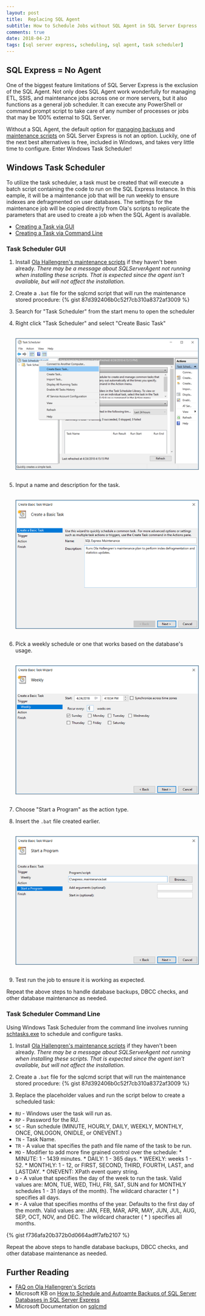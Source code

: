 ```yaml
---
layout: post
title:  Replacing SQL Agent
subtitle: How to Schedule Jobs without SQL Agent in SQL Server Express
comments: true
date: 2018-04-23
tags: [sql server express, scheduling, sql agent, task scheduler]
---
```


## SQL Express = No Agent

One of the biggest feature limitations of SQL Server Express is the exclusion of
the SQL Agent. Not only does SQL Agent work wonderfully for managing ETL, SSIS,
and maintenance jobs across one or more servers, but it also functions as a general
job scheduler. It can execute any PowerShell or command prompt script to take care of
any number of processes or jobs that may be 100% external to SQL Server.

Without a SQL Agent, the default option for [managing backups](http://expressdb.io/sql-server-express-backups/) and [maintenance scripts](http://expressdb.io/sql-server-express-maintenance/) on SQL Server Express is not an option. Luckily, one of the next best alternatives is free, included in Windows,
and takes very little time to configure. Enter Windows Task Scheduler!

## Windows Task Scheduler

To utilize the task scheduler, a task must be created that will execute a batch script containing the code to run on the SQL Express Instance. In this eample, it will be a maintenance job
that will be run weekly to ensure indexes are defragmented on user databases. The
settings for the maintenance job will be copied directly from Ola's scripts to replicate
the parameters that are used to create a job when the SQL Agent is available.

* [Creating a Task via GUI](#task-scheduler-gui)
* [Creating a Task via Command Line](#task-scheduler-command-line)

### Task Scheduler GUI

1. Install [Ola Hallengren's maintenance scripts](https://ola.hallengren.com/sql-server-index-and-statistics-maintenance.html) if they haven't been already. *There may be a message about SQLServerAgent not running when installing these scripts. That is expected since the agent isn't available, but will not affect the installation.*

2. Create a `.bat` file for the sqlcmd script that will run the maintenance stored procedure:
    {% gist 87d392406b0c52f7cb310a8372af3009 %}

3. Search for "Task Scheduler" from the start menu to open the scheduler

4. Right click "Task Scheduler" and select "Create Basic Task"
      <div>
      <br/>
      <img style="display: block; border: 1px solid gray;" src="../img/task_scheduler_1.PNG" title="Windows Task Scheduler" alt="Windows Task Scheduler">
      <br/>
      </div>
5. Input a name and description for the task.
      <div>
      <br/>
      <img style="display: block; border: 1px solid gray;" src="../img/task_scheduler_2.PNG" title="Windows Task Scheduler" alt="Windows Task Scheduler">
      <br/>
      </div>
6. Pick a weekly schedule or one that works based on the database's usage.
      <div>
      <br/>
      <img style="display: block; border: 1px solid gray;" src="../img/task_scheduler_3.PNG" title="Windows Task Scheduler" alt="Windows Task Scheduler">
      <br/>
      </div>
7. Choose "Start a Program" as the action type.

8. Insert the `.bat` file created earlier.
      <div>
      <br/>
      <img style="display: block; border: 1px solid gray;" src="../img/task_scheduler_4.PNG" title="Windows Task Scheduler" alt="Windows Task Scheduler">
      <br/>
      </div>
9. Test run the job to ensure it is working as expected.

Repeat the above steps to handle database backups, DBCC checks, and other database maintenance as needed.

### Task Scheduler Command Line

Using Windows Task Scheduler from the command line involves running [schtasks.exe](https://msdn.microsoft.com/en-us/library/windows/desktop/bb736357(v=vs.85).aspx) to schedule and configure tasks.

1. Install [Ola Hallengren's maintenance scripts](https://ola.hallengren.com/sql-server-index-and-statistics-maintenance.html) if they haven't been already. *There may be a message about SQLServerAgent not running when installing these scripts. That is expected since the agent isn't available, but will not affect the installation.*

2. Create a `.bat` file for the sqlcmd script that will run the maintenance stored procedure:
    {% gist 87d392406b0c52f7cb310a8372af3009 %}

3. Replace the placeholder values and run the script below to create a scheduled task:
 * `RU` - Windows user the task will run as.
 * `RP` - Password for the RU.
 * `SC` - Run schedule (MINUTE, HOURLY, DAILY, WEEKLY, MONTHLY, ONCE, ONLOGON, ONIDLE, or ONEVENT.)
 * `TN` - Task Name.
 * `TR` - A value that specifies the path and file name of the task to be run.
 * `MO` - Modifier to add more fine grained control over the schedule:
        * MINUTE: 1 - 1439 minutes.
        * DAILY: 1 - 365 days.
        * WEEKLY: weeks 1 - 52.
        * MONTHLY: 1 - 12, or FIRST, SECOND, THIRD, FOURTH, LAST, and LASTDAY.
        * ONEVENT: XPath event query string.  
 * `D` - A value that specifies the day of the week to run the task. Valid values are: MON, TUE, WED, THU, FRI, SAT, SUN and for MONTHLY schedules 1 - 31 (days of the month). The wildcard character ( * ) specifies all days.
 * `M` - A value that specifies months of the year. Defaults to the first day of the month. Valid values are: JAN, FEB, MAR, APR, MAY, JUN, JUL, AUG, SEP, OCT, NOV, and DEC. The wildcard character ( * ) specifies all months.


  {% gist f736afa20b372b0d0664adff7afb2107 %}

Repeat the above steps to handle database backups, DBCC checks, and other database maintenance as needed.

## Further Reading

* [FAQ on Ola Hallengren's Scripts](https://ola.hallengren.com/frequently-asked-questions.html)
* Microsoft KB on [How to Schedule and Autoamte Backups of SQL Server Databases in SQL Server Express](https://support.microsoft.com/en-us/help/2019698/how-to-schedule-and-automate-backups-of-sql-server-databases-in-sql-se)
* Microsoft Documentation on [sqlcmd](https://docs.microsoft.com/en-us/sql/tools/sqlcmd-utility?view=sql-server-2017)
